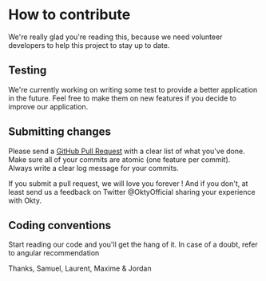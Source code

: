 # How to contribute

We're really glad you're reading this, because we need volunteer developers to help this project to stay up to date.

## Testing

We're currently working on writing some test to provide a better application in the future.
Feel free to make them on new features if you decide to improve our application.

## Submitting changes

Please send a [GitHub Pull Request](https://github.com/Okty-io/okty/compare) with a clear list of what you've done.  
Make sure all of your commits are atomic (one feature per commit).  
Always write a clear log message for your commits.

If you submit a pull request, we will love you forever ! 
And if you don't, at least send us a feedback on Twitter @OktyOfficial sharing your experience with Okty.

## Coding conventions

Start reading our code and you'll get the hang of it. 
In case of a doubt, refer to angular recommendation

Thanks,
Samuel, Laurent, Maxime & Jordan
